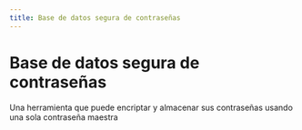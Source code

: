 ```yaml
---
title: Base de datos segura de contraseñas
---
```

# Base de datos segura de contraseñas 

Una herramienta que puede encriptar y almacenar sus contraseñas usando una sola contraseña maestra